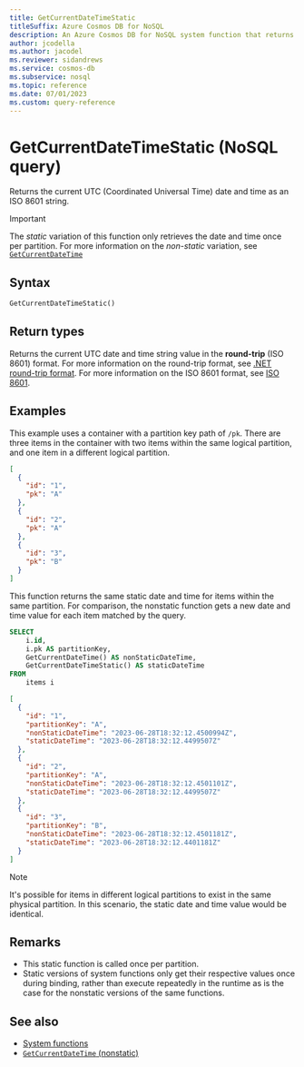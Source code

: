 ```yaml
---
title: GetCurrentDateTimeStatic
titleSuffix: Azure Cosmos DB for NoSQL
description: An Azure Cosmos DB for NoSQL system function that returns a static ISO 8601 date and time value.
author: jcodella
ms.author: jacodel
ms.reviewer: sidandrews
ms.service: cosmos-db
ms.subservice: nosql
ms.topic: reference
ms.date: 07/01/2023
ms.custom: query-reference
---
```


# GetCurrentDateTimeStatic (NoSQL query)

Returns the current UTC (Coordinated Universal Time) date and time as an ISO 8601 string.

> [!IMPORTANT]
> The *static* variation of this function only retrieves the date and time once per partition. For more information on the *non-static* variation, see [`GetCurrentDateTime`](getcurrentdatetime.md)

## Syntax

```sql
GetCurrentDateTimeStatic()
```

## Return types

Returns the current UTC date and time string value in the **round-trip** (ISO 8601) format. For more information on the round-trip format, see [.NET round-trip format](/dotnet/standard/base-types/standard-date-and-time-format-strings#the-round-trip-o-o-format-specifier). For more information on the ISO 8601 format, see [ISO 8601](https://wikipedia.org/wiki/ISO_8601).

## Examples

This example uses a container with a partition key path of `/pk`. There are three items in the container with two items within the same logical partition, and one item in a different logical partition.

```json
[
  {
    "id": "1",
    "pk": "A"
  },
  {
    "id": "2",
    "pk": "A"
  },
  {
    "id": "3",
    "pk": "B"
  }
]
```

This function returns the same static date and time for items within the same partition. For comparison, the nonstatic function gets a new date and time value for each item matched by the query.

```sql
SELECT
    i.id,
    i.pk AS partitionKey,
    GetCurrentDateTime() AS nonStaticDateTime,
    GetCurrentDateTimeStatic() AS staticDateTime
FROM
    items i
```

```json
[
  {
    "id": "1",
    "partitionKey": "A",
    "nonStaticDateTime": "2023-06-28T18:32:12.4500994Z",
    "staticDateTime": "2023-06-28T18:32:12.4499507Z"
  },
  {
    "id": "2",
    "partitionKey": "A",
    "nonStaticDateTime": "2023-06-28T18:32:12.4501101Z",
    "staticDateTime": "2023-06-28T18:32:12.4499507Z"
  },
  {
    "id": "3",
    "partitionKey": "B",
    "nonStaticDateTime": "2023-06-28T18:32:12.4501181Z",
    "staticDateTime": "2023-06-28T18:32:12.4401181Z"
  }
]
```

> [!NOTE]
> It's possible for items in different logical partitions to exist in the same physical partition. In this scenario, the static date and time value would be identical.

## Remarks

- This static function is called once per partition.
- Static versions of system functions only get their respective values once during binding, rather than execute repeatedly in the runtime as is the case for the nonstatic versions of the same functions.

## See also

- [System functions](system-functions.yml)
- [`GetCurrentDateTime` (nonstatic)](getcurrentdatetime.md)
